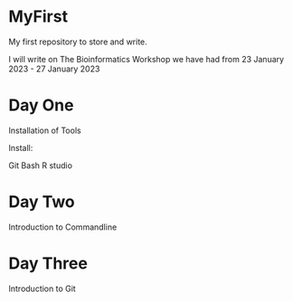 # MyFirst
My first repository to store and write.

I will write on The Bioinformatics Workshop we have had from 23 January 2023 - 27 January 2023

# Day One
Installation of Tools

Install:

Git Bash 
R studio

# Day Two
Introduction to Commandline


# Day Three

Introduction to Git

